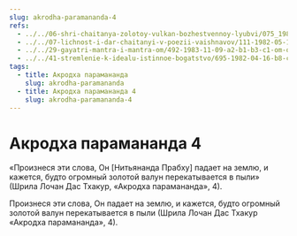 ```yaml
---
slug: akrodha-paramananda-4
refs:
  - ../../06-shri-chaitanya-zolotoy-vulkan-bozhestvennoy-lyubvi/075_1982-05-04-a2-b1_sridharmj_nitjananda_prabhu_i_shri_chajtanja-velikodushnye_rasprostraniteli_soznanija_krishny.md
  - ../../07-lichnost-i-dar-chaitanyi-v-poezii-vaishnavov/111-1982-05-14-c5-d1-tolko-po-milosti-nityanandy-i-gaurangi-mozhno-obresti-sluzhenie-radharani-vo-vrindavane.md
  - ../../29-gayatri-mantra-i-mantra-om/492-1983-11-09-a2-b1-b3-c1-om-oznachaet-to-chto-vy-ishhete-sushhestvuet-prostaya-i-semejnaya-atmosfera-vrindavana.md
  - ../../41-stremlenie-k-idealu-istinnoe-bogatstvo/695-1982-04-16-b8-c1-krasota-ideala-vs-ocharovanie-materii.md
tags:
  - title: Акродха парамананда
    slug: akrodha-paramananda
  - title: Акродха парамананда 4
    slug: akrodha-paramananda-4
---
```


# Акродха парамананда 4

«Произнеся эти слова, Он [Нитьянанда Прабху] падает на землю, и кажется, будто огромный золотой валун перекатывается в пыли» (Шрила Лочан Дас Тхакур, «Акродха парамананда», 4).

Произнеся эти слова, Он падает на землю, и кажется, будто огромный золотой валун перекатывается в пыли (Шрила Лочан Дас Тхакур «Акродха парамананда», 4).

